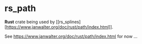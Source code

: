 # rs_path
**Rust** crate being used by [[rs_splines][https://www.janwalter.org/doc/rust/path/index.html]].

See https://www.janwalter.org/doc/rust/path/index.html for now ...

